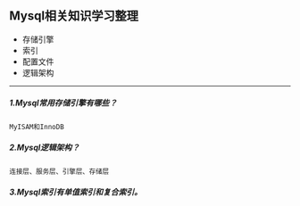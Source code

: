 ## Mysql相关知识学习整理

+ 存储引擎
+ 索引
+ 配置文件
+ 逻辑架构

---
##### 1.Mysql常用存储引擎有哪些？
    MyISAM和InnoDB
##### 2.Mysql逻辑架构？
    连接层、服务层、引擎层、存储层
##### 3.Mysql索引有单值索引和复合索引。


